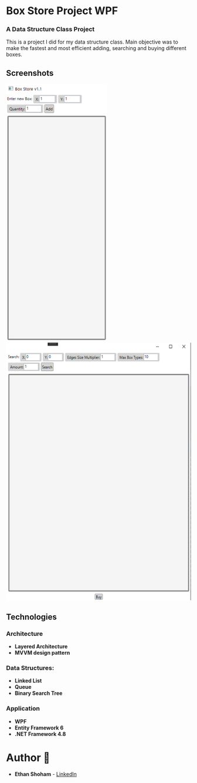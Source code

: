 # Box Store Project WPF
### A Data Structure Class Project

This is a project I did for my data structure class. Main objective was to make the fastest and most efficient adding, searching and buying different boxes.

## Screenshots

<img src="screenshots/Screenshot_4.png" height="700px"/><img src="screenshots/Screenshot_1.png" height="700px"/>

## Technologies
 
### Architecture
- **Layered Architecture**
- **MVVM design pattern**

### Data Structures:
- **Linked List**
- **Queue**
- **Binary Search Tree**

### Application
- **WPF**
- **Entity Framework 6**
- **.NET Framework 4.8**


# Author 📝

-   **Ethan Shoham** - [LinkedIn](https://www.linkedin.com/in/ethan-shoham-13a40050/)
